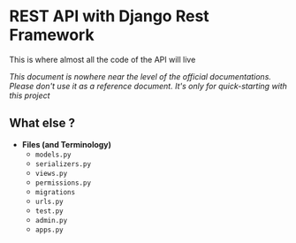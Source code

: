 # REST API with Django Rest Framework

This is where almost all the code of the API will live

*This document is nowhere near the level of the official documentations. Please don't use it as a reference document. It's only for quick-starting with this project*

## What else ?
- **Files (and Terminology)**
  - `models.py`
  - `serializers.py`
  - `views.py`
  - `permissions.py`
  - `migrations`
  - `urls.py`
  - `test.py`
  - `admin.py`
  - `apps.py`
